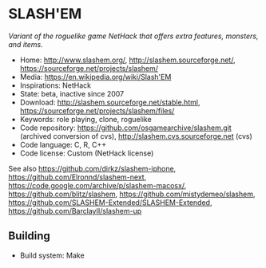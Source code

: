 # SLASH'EM

_Variant of the roguelike game NetHack that offers extra features, monsters, and items._

- Home: http://www.slashem.org/, http://slashem.sourceforge.net/, https://sourceforge.net/projects/slashem/
- Media: https://en.wikipedia.org/wiki/Slash'EM
- Inspirations: NetHack
- State: beta, inactive since 2007
- Download: http://slashem.sourceforge.net/stable.html, https://sourceforge.net/projects/slashem/files/
- Keywords: role playing, clone, roguelike
- Code repository: https://github.com/osgamearchive/slashem.git (archived conversion of cvs), http://slashem.cvs.sourceforge.net (cvs)
- Code language: C, R, C++
- Code license: Custom (NetHack license)

See also https://github.com/dirkz/slashem-iphone, https://github.com/Elronnd/slashem-next, https://code.google.com/archive/p/slashem-macosx/, https://github.com/blitz/slashem, https://github.com/mistydemeo/slashem,
https://github.com/SLASHEM-Extended/SLASHEM-Extended, https://github.com/BarclayII/slashem-up

## Building

- Build system: Make
